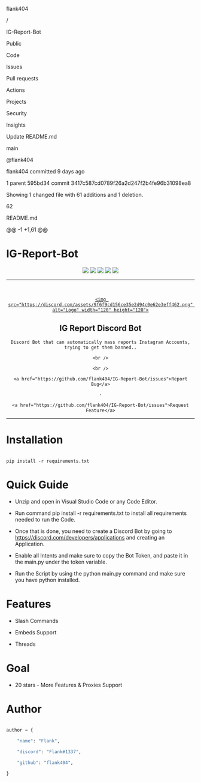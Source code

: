 
flank404

/

IG-Report-Bot

Public

Code

Issues

Pull requests

Actions

Projects

Security

Insights

Update README.md

 main

@flank404

flank404 committed 9 days ago

1 parent 595bd34 commit 3417c587cd0789f26a2d247f2b4fe96b31098ea8

Showing 1 changed file with 61 additions and 1 deletion.

 62  

README.md

@@ -1 +1,61 @@

# IG-Report-Bot

<div id="top"></div>

<p align="center">

  <img src="https://img.shields.io/github/contributors/flank404/IG-Report-Bot.svg?style=for-the-badge"/>

  <img src="https://img.shields.io/github/forks/flank404/IG-Report-Bot.svg?style=for-the-badge"/>

  <img src="https://img.shields.io/github/stars/flank404/IG-Report-Bot.svg?style=for-the-badge"/>

  <img src="https://img.shields.io/github/issues/flank404/IG-Report-Bot.svg?style=for-the-badge"/>

  <img src="https://img.shields.io/github/license/flank404/IG-Report-Bot.svg?style=for-the-badge"/>

</p>  

---------------------------------------

<br/>

<div align="center">

  <a href="https://github.com/flank404/IG-Report-Bot/">

    <img src="https://discord.com/assets/9f6f9cd156ce35e2d94c0e62e3eff462.png" alt="Logo" width="120" height="120">

  </a>

  <h2 align="center">IG Report Discord Bot</h3>

  <p align="center">

    Discord Bot that can automatically mass reports Instagram Accounts, trying to get them banned..

    <br />

    <br />

    <a href="https://github.com/flank404/IG-Report-Bot/issues">Report Bug</a>

    ·

    <a href="https://github.com/flank404/IG-Report-Bot/issues">Request Feature</a>

  </p>

</div>

---------------------------------------

# Installation

```

pip install -r requirements.txt

```

# Quick Guide

- Unzip and open in Visual Studio Code or any Code Editor.

- Run command pip install -r requirements.txt to install all requirements needed to run the Code.

- Once that is done, you need to create a Discord Bot by going to https://discord.com/developers/applications and creating an Application.

- Enable all Intents and make sure to copy the Bot Token, and paste it in the main.py under the token variable.

- Run the Script by using the python main.py command and make sure you have python installed.

# Features

- Slash Commands

- Embeds Support

- Threads

# Goal

- 20 stars - More Features & Proxies Support

# Author

```py

author = {

    "name": "Flank",

    "discord": "Flank#1337",

    "github": "flank404",

}

```
